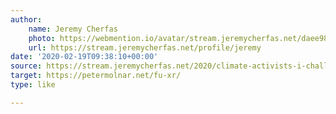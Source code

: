 ```yaml
---
author:
    name: Jeremy Cherfas
    photo: https://webmention.io/avatar/stream.jeremycherfas.net/daee984967dad72b0c0bcb9d4c769831f08682fe3bd575a02f530b170c019d0d.jpg
    url: https://stream.jeremycherfas.net/profile/jeremy
date: '2020-02-19T09:38:10+00:00'
source: https://stream.jeremycherfas.net/2020/climate-activists-i-challenge-you-to-give-some-real-advice
target: https://petermolnar.net/fu-xr/
type: like

---
```


